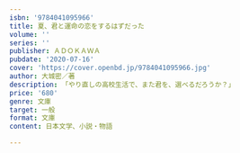 ```yaml
---
isbn: '9784041095966'
title: 夏、君と運命の恋をするはずだった
volume: ''
series: ''
publisher: ＡＤＯＫＡＷＡ
pubdate: '2020-07-16'
cover: 'https://cover.openbd.jp/9784041095966.jpg'
author: 大城密／著
description: 「やり直しの高校生活で、また君を、選べるだろうか？」
price: '680'
genre: 文庫
target: 一般
format: 文庫
content: 日本文学、小説・物語

---
```

